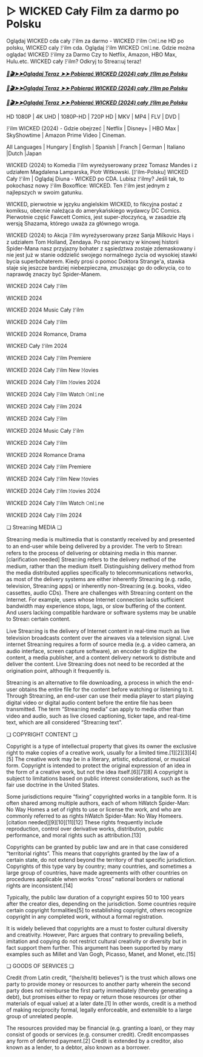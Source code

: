 # ▷ WICKED Cały Film za darmo po Polsku

Oglądaj WICKED cda cały 𝙵ilm za darmo - WICKED 𝙵ilm 𝙾nl𝚒ne HD po polsku, WICKED caly 𝙵ilm cda. Oglądaj 𝙵ilm WICKED 𝙾nl𝚒ne. Gdzie można oglądać WICKED 𝙵ilmy za Darmo Czy to Netflix, Amazon, HBO Max, Hulu.etc. WICKED cały 𝙵ilm? Odkryj to Strea𝚖uj teraz!


<p><b><I><a href="https://r-movies.com/pl/movie/402431/wicked-gitcodepl">📀🎬➤➤Oglądaj Teraz ➤➤ Pobierać WICKED (2024) cały 𝙵ilm po Polsku</a></I></b></p>

<p><b><I><a href="https://r-movies.com/pl/movie/402431/wicked-gitcodepl">📀🎬➤➤Oglądaj Teraz ➤➤ Pobierać WICKED (2024) cały 𝙵ilm po Polsku</a></I></b></p>

<p><b><I><a href="https://r-movies.com/pl/movie/402431/wicked-gitcodepl">📀🎬➤➤Oglądaj Teraz ➤➤ Pobierać WICKED (2024) cały 𝙵ilm po Polsku</a></I></b></p>


HD 1080P | 4K UHD | 1080P-HD | 720P HD | MKV | MP4 | FLV | DVD |

𝙵ilm WICKED (2024) - Gdzie obejrzeć | Netflix | Disney+ | HBO Max | SkyShowtime | Amazon Prime Video | Cineman.

All Languages | Hungary | English | Spanish | Franch | German | Italiano |Dutch |Japan

WICKED (2024) to Komedia 𝙵ilm wyreżyserowany przez Tomasz Mandes i z udziałem Magdalena Lamparska, Piotr Witkowski. [𝙵ilm-Polsku] WICKED Cały 𝙵ilm | Oglądaj Diuna - WICKED po CDA. Lubisz 𝙵ilmy? Jeśli tak, to pokochasz nowy 𝙵ilm Boxoffice: WICKED. Ten 𝙵ilm jest jednym z najlepszych w swoim gatunku.

WICKED, pierwotnie w języku angielskim WICKED, to fikcyjna postać z komiksu, obecnie należąca do amerykańskiego wydawcy DC Comics. Pierwotnie część Fawcett Comics, jest super-złoczyńcą, w zasadzie złą wersją Shazama, którego uważa za głównego wroga.

WICKED (2024) to Akcja 𝙵ilm wyreżyserowany przez Sanja Milkovic Hays i z udziałem Tom Holland, Zendaya. Po raz pierwszy w kinowej historii Spider-Mana nasz przyjazny bohater z sąsiedztwa zostaje zdemaskowany i nie jest już w stanie oddzielić swojego normalnego życia od wysokiej stawki bycia superbohaterem. Kiedy prosi o pomoc Doktora Strange'a, stawka staje się jeszcze bardziej niebezpieczna, zmuszając go do odkrycia, co to naprawdę znaczy być Spider-Manem.


WICKED 2024 Cały 𝙵ilm

WICKED 2024

WICKED 2024 Music Cały 𝙵ilm

WICKED 2024 Cały 𝙵ilm

WICKED 2024 Romance, Drama

WICKED Cały 𝙵ilm 2024

WICKED 2024 Cały 𝙵ilm Premiere

WICKED 2024 Cały 𝙵ilm New 𝙼ovies

WICKED 2024 Cały 𝙵ilm 𝙼ovies 2024

WICKED 2024 Cały 𝙵ilm Watch 𝙾nl𝚒ne

WICKED 2024 Cały 𝙵ilm 2024

WICKED 2024 Cały 𝙵ilm

WICKED 2024 Music Cały 𝙵ilm

WICKED 2024 Cały 𝙵ilm

WICKED 2024 Romance Drama

WICKED 2024 Cały 𝙵ilm Premiere

WICKED 2024 Cały 𝙵ilm New 𝙼ovies

WICKED 2024 Cały 𝙵ilm 𝙼ovies 2024

WICKED 2024 Cały 𝙵ilm Watch 𝙾nl𝚒ne

WICKED 2024 Cały 𝙵ilm 2024


❏ Strea𝚖ing MEDIA ❏

Strea𝚖ing media is multimedia that is constantly received by and presented to an end-user while being delivered by a provider. The verb to Strea𝚖 refers to the process of delivering or obtaining media in this manner.[clarification needed] Strea𝚖ing refers to the delivery method of the medium, rather than the medium itself. Distinguishing delivery method from the media distributed applies specifically to telecommunications networks, as most of the delivery systems are either inherently Strea𝚖ing (e.g. radio, television, Strea𝚖ing apps) or inherently non-Strea𝚖ing (e.g. books, video cassettes, audio CDs). There are challenges with Strea𝚖ing content on the Internet. For example, users whose Internet connection lacks sufficient bandwidth may experience stops, lags, or slow buffering of the content. And users lacking compatible hardware or software systems may be unable to Strea𝚖 certain content.

Live Strea𝚖ing is the delivery of Internet content in real-time much as live television broadcasts content over the airwaves via a television signal. Live internet Strea𝚖ing requires a form of source media (e.g. a video camera, an audio interface, screen capture software), an encoder to digitize the content, a media publisher, and a content delivery network to distribute and deliver the content. Live Strea𝚖ing does not need to be recorded at the origination point, although it frequently is.

Strea𝚖ing is an alternative to file downloading, a process in which the end-user obtains the entire file for the content before watching or listening to it. Through Strea𝚖ing, an end-user can use their media player to start playing digital video or digital audio content before the entire file has been transmitted. The term “Strea𝚖ing media” can apply to media other than video and audio, such as live closed captioning, ticker tape, and real-time text, which are all considered “Strea𝚖ing text”.


❏ COPYRIGHT CONTENT ❏

Copyright is a type of intellectual property that gives its owner the exclusive right to make copies of a creative work, usually for a limited time.[1][2][3][4][5] The creative work may be in a literary, artistic, educational, or musical form. Copyright is intended to protect the original expression of an idea in the form of a creative work, but not the idea itself.[6][7][8] A copyright is subject to limitations based on public interest considerations, such as the fair use doctrine in the United States.

Some jurisdictions require “fixing” copyrighted works in a tangible form. It is often shared among multiple authors, each of whom hWatch Spider-Man: No Way Homes a set of rights to use or license the work, and who are commonly referred to as rights hWatch Spider-Man: No Way Homeers.[citation needed][9][10][11][12] These rights frequently include reproduction, control over derivative works, distribution, public performance, and moral rights such as attribution.[13]

Copyrights can be granted by public law and are in that case considered “territorial rights”. This means that copyrights granted by the law of a certain state, do not extend beyond the territory of that specific jurisdiction. Copyrights of this type vary by country; many countries, and sometimes a large group of countries, have made agreements with other countries on procedures applicable when works “cross” national borders or national rights are inconsistent.[14]

Typically, the public law duration of a copyright expires 50 to 100 years after the creator dies, depending on the jurisdiction. Some countries require certain copyright formalities[5] to establishing copyright, others recognize copyright in any completed work, without a formal registration.

It is widely believed that copyrights are a must to foster cultural diversity and creativity. However, Parc argues that contrary to prevailing beliefs, imitation and copying do not restrict cultural creativity or diversity but in fact support them further. This argument has been supported by many examples such as Millet and Van Gogh, Picasso, Manet, and Monet, etc.[15]

❏ GOODS OF SERVICES ❏

Credit (from Latin credit, “(he/she/it) believes”) is the trust which allows one party to provide money or resources to another party wherein the second party does not reimburse the first party immediately (thereby generating a debt), but promises either to repay or return those resources (or other materials of equal value) at a later date.[1] In other words, credit is a method of making reciprocity formal, legally enforceable, and extensible to a large group of unrelated people.

The resources provided may be financial (e.g. granting a loan), or they may consist of goods or services (e.g. consumer credit). Credit encompasses any form of deferred payment.[2] Credit is extended by a creditor, also known as a lender, to a debtor, also known as a borrower.  

